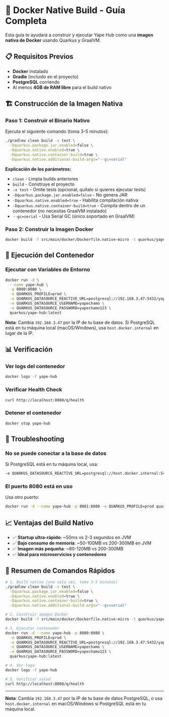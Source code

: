# 🐳 Docker Native Build - Guía Completa

Esta guía te ayudará a construir y ejecutar Yape Hub como una **imagen nativa de Docker** usando Quarkus y GraalVM.

## 📋 Requisitos Previos

- **Docker** instalado
- **Gradle** (incluido en el proyecto)
- **PostgreSQL** corriendo
- Al menos **4GB de RAM libre** para el build nativo

## 🏗️ Construcción de la Imagen Nativa


### Paso 1: Construir el Binario Nativo

Ejecuta el siguiente comando (toma 3-5 minutos):
```bash
./gradlew clean build -x test \
  -Dquarkus.package.jar.enabled=false \
  -Dquarkus.native.enabled=true \
  -Dquarkus.native.container-build=true \
  -Dquarkus.native.additional-build-args="--gc=serial"
```



**Explicación de los parámetros:**
- `clean` - Limpia builds anteriores
- `build` - Construye el proyecto
- `-x test` - Omite tests (opcional, quítalo si quieres ejecutar tests)
- `-Dquarkus.package.jar.enabled=false` - No genera JAR
- `-Dquarkus.native.enabled=true` - Habilita compilación nativa
- `-Dquarkus.native.container-build=true` - Compila dentro de un contenedor (no necesitas GraalVM instalado)
- `--gc=serial` - Usa Serial GC (único soportado en GraalVM)

### Paso 2: Construir la Imagen Docker

```bash
docker build -f src/main/docker/Dockerfile.native-micro -t quarkus/yape-hub:latest .
```

## 🚀 Ejecución del Contenedor

### Ejecutar con Variables de Entorno

```bash
docker run -d \
  --name yape-hub \
  -p 8080:8080 \
  -e QUARKUS_PROFILE=prod \
  -e QUARKUS_DATASOURCE_REACTIVE_URL=postgresql://192.168.3.47:5432/yapechamo \
  -e QUARKUS_DATASOURCE_USERNAME=yapechamo \
  -e QUARKUS_DATASOURCE_PASSWORD=yapechamo123 \
  quarkus/yape-hub:latest
```

**Nota**: Cambia `192.168.3.47` por la IP de tu base de datos. Si PostgreSQL está en tu máquina local (macOS/Windows), usa `host.docker.internal` en lugar de la IP.

## 📊 Verificación

### Ver logs del contenedor

```bash
docker logs -f yape-hub
```

### Verificar Health Check

```bash
curl http://localhost:8080/q/health
```

### Detener el contenedor

```bash
docker stop yape-hub
```

## 🔧 Troubleshooting

### No se puede conectar a la base de datos

Si PostgreSQL está en tu máquina local, usa:
```bash
-e QUARKUS_DATASOURCE_REACTIVE_URL=postgresql://host.docker.internal:5432/yapechamo
```

### El puerto 8080 está en uso

Usa otro puerto:
```bash
docker run -d --name yape-hub -p 8081:8080 -e QUARKUS_PROFILE=prod quarkus/yape-hub:latest
```

## 📈 Ventajas del Build Nativo

- ✅ **Startup ultra-rápido**: ~50ms vs 2-3 segundos en JVM
- ✅ **Bajo consumo de memoria**: ~50-100MB vs 200-300MB en JVM
- ✅ **Imagen más pequeña**: ~80-120MB vs 200-300MB
- ✅ **Ideal para microservicios y contenedores**

## 🎯 Resumen de Comandos Rápidos

```bash
# 1. Build nativo (una sola vez, toma 3-5 minutos)
./gradlew clean build -x test \
  -Dquarkus.package.jar.enabled=false \
  -Dquarkus.native.enabled=true \
  -Dquarkus.native.container-build=true \
  -Dquarkus.native.additional-build-args="--gc=serial"

# 2. Construir imagen Docker
docker build -f src/main/docker/Dockerfile.native-micro -t quarkus/yape-hub:latest .

# 3. Ejecutar contenedor
docker run -d --name yape-hub -p 8080:8080 \
  -e QUARKUS_PROFILE=prod \
  -e QUARKUS_DATASOURCE_REACTIVE_URL=postgresql://192.168.3.47:5432/yapechamo \
  -e QUARKUS_DATASOURCE_USERNAME=yapechamo \
  -e QUARKUS_DATASOURCE_PASSWORD=yapechamo123 \
  quarkus/yape-hub:latest

# 4. Ver logs
docker logs -f yape-hub

# 5. Verificar salud
curl http://localhost:8080/q/health
```

---

**Nota**: Cambia `192.168.3.47` por la IP de tu base de datos PostgreSQL, o usa `host.docker.internal` en macOS/Windows si PostgreSQL está en tu máquina local.
